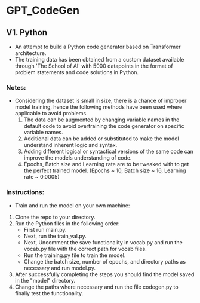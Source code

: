 # GPT_CodeGen

## V1. Python
- An attempt to build a Python code generator based on Transformer architecture.
- The training data has been obtained from a custom dataset available through 'The School of AI' with 5000 datapoints in the format of problem statements and code solutions in Python.

### Notes:
- Considering the dataset is small in size, there is a chance of improper model training, hence the following methods have been used where applicable to avoid problems.
  1. The data can be augmented by changing variable names in the default code to avoid overtraining the code generator on specific variable names.
  2. Additional data can be added or substituted to make the model understand inherent logic and syntax.
  3. Adding different logical or syntactical versions of the same code can improve the models understanding of code.
  4. Epochs, Batch size and Learning rate are to be tweaked with to get the perfect trained model. 
     (Epochs ~ 10, Batch size ~ 16, Learning rate ~ 0.0005)

### Instructions:
- Train and run the model on your own machine:
1. Clone the repo to your directory.
2. Run the Python files in the following order:
    - First run main.py.
    - Next, run the train_val.py.
    - Next, Uncomment the save functionality in vocab.py and run the vocab.py file with the correct path for vocab files.
    - Run the training.py file to train the model.
    - Change the batch size, number of epochs, and directory paths as necessary and run model.py.
3. After successfully completing the steps you should find the model saved in the "model" directory.
4. Change the paths where necessary and run the file codegen.py to finally test the functionality.
